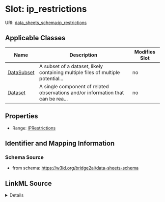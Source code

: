 

# Slot: ip_restrictions

URI: [data_sheets_schema:ip_restrictions](https://w3id.org/bridge2ai/data-sheets-schema/ip_restrictions)



<!-- no inheritance hierarchy -->





## Applicable Classes

| Name | Description | Modifies Slot |
| --- | --- | --- |
| [DataSubset](DataSubset.md) | A subset of a dataset, likely containing multiple files of multiple potential... |  no  |
| [Dataset](Dataset.md) | A single component of related observations and/or information that can be rea... |  no  |







## Properties

* Range: [IPRestrictions](IPRestrictions.md)





## Identifier and Mapping Information







### Schema Source


* from schema: https://w3id.org/bridge2ai/data-sheets-schema




## LinkML Source

<details>
```yaml
name: ip_restrictions
from_schema: https://w3id.org/bridge2ai/data-sheets-schema
rank: 1000
alias: ip_restrictions
owner: Dataset
domain_of:
- Dataset
range: IPRestrictions

```
</details>
